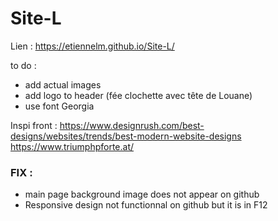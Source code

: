 # Site-L
Lien : https://etiennelm.github.io/Site-L/  

to do :
- add actual images
- add logo to header (fée clochette avec tête de Louane)
- use font Georgia

Inspi front : 
https://www.designrush.com/best-designs/websites/trends/best-modern-website-designs
https://www.triumphpforte.at/


### FIX :
 - main page background image does not appear on github
 - Responsive design not functionnal on github but it is in F12
